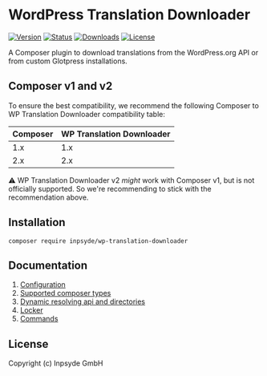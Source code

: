 # WordPress Translation Downloader

[![Version](https://img.shields.io/packagist/v/inpsyde/wp-translation-downloader.svg)](https://packagist.org/packages/inpsyde/wp-translation-downloader)
[![Status](https://img.shields.io/badge/status-active-brightgreen.svg)](https://github.com/inpsyde/wp-translation-downloader)
[![Downloads](https://img.shields.io/packagist/dt/inpsyde/wp-translation-downloader.svg)](https://packagist.org/packages/inpsyde/wp-translation-downloader)
[![License](https://img.shields.io/packagist/l/inpsyde/wp-translation-downloader.svg)](https://packagist.org/packages/inpsyde/wp-translation-downloader)

A Composer plugin to download translations from the WordPress.org API or from custom Glotpress installations.

## Composer v1 and v2

To ensure the best compatibility, we recommend the following Composer to WP Translation Downloader
compatibility table:

| Composer | WP Translation Downloader |
|----------|---------------------------|
| 1.x      | 1.x                       |
| 2.x      | 2.x                       |

:warning: WP Translation Downloader v2 _might_ work with Composer v1, but is not officially supported.
So we're recommending to stick with the recommendation above.

## Installation

```
composer require inpsyde/wp-translation-downloader
```

## Documentation

1. [Configuration](./docs/Configuration.md)
2. [Supported composer types](./docs/Supported%20composer%20types.md)
3. [Dynamic resolving api and directories](./docs/Dynamic%20resolving%20api%20and%20directories.md)
4. [Locker](./docs/Locker.md)
5. [Commands](./docs/Commands.md)

## License

Copyright (c) Inpsyde GmbH
